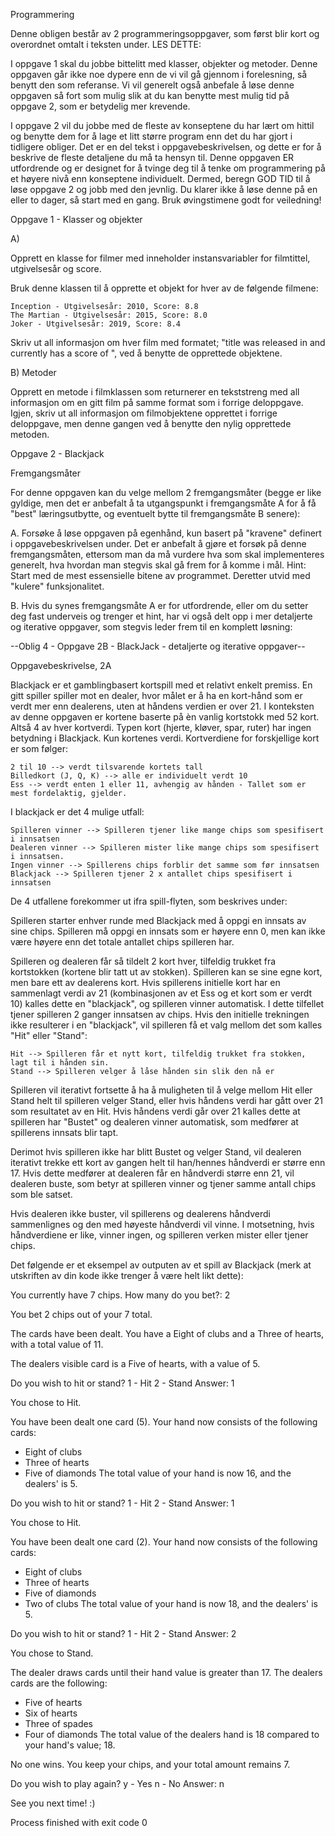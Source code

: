 Programmering

Denne obligen består av 2 programmeringsoppgaver, som først blir kort og overordnet omtalt i teksten under. LES DETTE:

I oppgave 1 skal du jobbe bittelitt med klasser, objekter og metoder. Denne oppgaven går ikke noe dypere enn de vi vil gå gjennom i forelesning, så benytt den som referanse. Vi vil generelt også anbefale å løse denne oppgaven så fort som mulig slik at du kan benytte mest mulig tid på oppgave 2, som er betydelig mer krevende.

I oppgave 2 vil du jobbe med de fleste av konseptene du har lært om hittil og benytte dem for å lage et litt større program enn det du har gjort i tidligere obliger. Det er en del tekst i oppgavebeskrivelsen, og dette er for å beskrive de fleste detaljene du må ta hensyn til. Denne oppgaven ER utfordrende og er designet for å tvinge deg til å tenke om programmering på et høyere nivå enn konseptene individuelt. Dermed, beregn GOD TID til å løse oppgave 2 og jobb med den jevnlig. Du klarer ikke å løse denne på en eller to dager, så start med en gang. Bruk øvingstimene godt for veiledning!

 

Oppgave 1 - Klasser og objekter

A)

Opprett en klasse for filmer med inneholder instansvariabler for filmtittel, utgivelsesår og score.  

Bruk denne klassen til å opprette et objekt for hver av de følgende filmene: 

    Inception - Utgivelsesår: 2010, Score: 8.8 
    The Martian - Utgivelsesår: 2015, Score: 8.0 
    Joker - Utgivelsesår: 2019, Score: 8.4 

 

Skriv ut all informasjon om hver film med formatet; "title was released in <year> and currently has a score of <score>", ved å benytte de opprettede objektene. 

 B) Metoder 

Opprett en metode i filmklassen som returnerer en tekststreng med all informasjon om en gitt film på samme format som i forrige deloppgave. Igjen, skriv ut all informasjon om filmobjektene opprettet i forrige deloppgave, men denne gangen ved å benytte den nylig opprettede metoden. 

 

Oppgave 2 - Blackjack

Fremgangsmåter

For denne oppgaven kan du velge mellom 2 fremgangsmåter (begge er like gyldige, men det er anbefalt å ta utgangspunkt i fremgangsmåte A for å få "best" læringsutbytte, og eventuelt bytte til fremgangsmåte B senere):

A. Forsøke å løse oppgaven på egenhånd, kun basert på "kravene" definert i oppgavebeskrivelsen under. Det er anbefalt å gjøre et forsøk på denne fremgangsmåten, ettersom man da må vurdere hva som skal implementeres generelt, hva hvordan man stegvis skal gå frem for å komme i mål. Hint: Start med de mest essensielle bitene av programmet. Deretter utvid med "kulere" funksjonalitet.

B. Hvis du synes fremgangsmåte A er for utfordrende, eller om du setter deg fast underveis og trenger et hint, har vi også delt opp i mer detaljerte og iterative oppgaver, som stegvis leder frem til en komplett løsning:

  --Oblig 4 - Oppgave 2B - BlackJack - detaljerte og iterative oppgaver--

 

Oppgavebeskrivelse, 2A

Blackjack er et gamblingbasert kortspill med et relativt enkelt premiss. En gitt spiller spiller mot en dealer, hvor målet er å ha en kort-hånd som er verdt mer enn dealerens, uten at håndens verdien er over 21. I konteksten av denne oppgaven er kortene baserte på èn vanlig kortstokk med 52 kort. Altså 4 av hver kortverdi. Typen kort (hjerte, kløver, spar, ruter) har ingen betydning i Blackjack. Kun kortenes verdi. Kortverdiene for forskjellige kort er som følger: 

    2 til 10 --> verdt tilsvarende kortets tall
    Billedkort (J, Q, K) --> alle er individuelt verdt 10 
    Ess --> verdt enten 1 eller 11, avhengig av hånden - Tallet som er mest fordelaktig, gjelder. 

 

I blackjack er det 4 mulige utfall: 

    Spilleren vinner --> Spilleren tjener like mange chips som spesifisert i innsatsen 
    Dealeren vinner --> Spilleren mister like mange chips som spesifisert i innsatsen.
    Ingen vinner --> Spillerens chips forblir det samme som før innsatsen 
    Blackjack --> Spilleren tjener 2 x antallet chips spesifisert i innsatsen 

 

De 4 utfallene forekommer ut ifra spill-flyten, som beskrives under:

Spilleren starter enhver runde med Blackjack med å oppgi en innsats av sine chips. Spilleren må oppgi en innsats som er høyere enn 0, men kan ikke være høyere enn det totale antallet chips spilleren har.

Spilleren og dealeren får så tildelt 2 kort hver, tilfeldig trukket fra kortstokken (kortene blir tatt ut av stokken). Spilleren kan se sine egne kort, men bare ett av dealerens kort.
Hvis spillerens initielle kort har en sammenlagt verdi av 21 (kombinasjonen av et Ess og et kort som er verdt 10) kalles dette en "blackjack", og spilleren vinner automatisk. I dette tilfellet tjener spilleren 2 ganger innsatsen av chips. Hvis den initielle trekningen ikke resulterer i en "blackjack", vil spilleren få et valg mellom det som kalles "Hit" eller "Stand": 

    Hit --> Spilleren får et nytt kort, tilfeldig trukket fra stokken, lagt til i hånden sin. 
    Stand --> Spilleren velger å låse hånden sin slik den nå er 

Spilleren vil iterativt fortsette å ha å muligheten til å velge mellom Hit eller Stand helt til spilleren velger Stand, eller hvis håndens verdi har gått over 21 som resultatet av en Hit. Hvis håndens verdi går over 21 kalles dette at spilleren har "Bustet" og dealeren vinner automatisk, som medfører at spillerens innsats blir tapt.

Derimot hvis spilleren ikke har blitt Bustet og velger Stand, vil dealeren iterativt trekke ett kort av gangen helt til han/hennes håndverdi er større enn 17. Hvis dette medfører at dealeren får en håndverdi større enn 21, vil dealeren buste, som betyr at spilleren vinner og tjener samme antall chips som ble satset.

Hvis dealeren ikke buster, vil spillerens og dealerens håndverdi sammenlignes og den med høyeste håndverdi vil vinne. I motsetning, hvis håndverdiene er like, vinner ingen, og spilleren verken mister eller tjener chips.  

 

Det følgende er et eksempel av outputen av et spill av Blackjack (merk at utskriften av din kode ikke trenger å være helt likt dette): 

You currently have 7 chips. How many do you bet?: 2 

You bet 2 chips out of your 7 total. 

The cards have been dealt. You have a Eight of clubs and a Three of hearts, with a total value of 11. 

The dealers visible card is a Five of hearts, with a value of 5. 

Do you wish to hit or stand? 
1 - Hit 
2 - Stand
Answer: 1

You chose to Hit.

You have been dealt one card (5). Your hand now consists of the following cards: 
- Eight of clubs 
- Three of hearts 
- Five of diamonds
The total value of your hand is now 16, and the dealers' is 5. 

Do you wish to hit or stand?
1 - Hit
2 - Stand
Answer: 1 

You chose to Hit. 

You have been dealt one card (2). Your hand now consists of the following cards: 
- Eight of clubs 
- Three of hearts 
- Five of diamonds
- Two of clubs
The total value of your hand is now 18, and the dealers' is 5. 

Do you wish to hit or stand? 
1 - Hit 
2 - Stand 
Answer: 2 

You chose to Stand. 

The dealer draws cards until their hand value is greater than 17. The dealers cards are the following:
- Five of hearts 
- Six of hearts
- Three of spades 
- Four of diamonds 
The total value of the dealers hand is 18 compared to your hand's value; 18.

No one wins. You keep your chips, and your total amount remains 7.

Do you wish to play again? 
y - Yes 
n - No 
Answer: n

See you next time! :) 

Process finished with exit code 0
